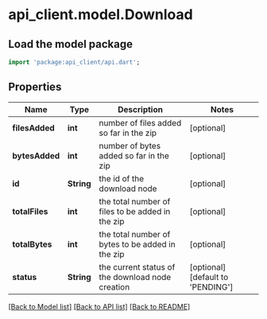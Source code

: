 # api_client.model.Download

## Load the model package
```dart
import 'package:api_client/api.dart';
```

## Properties
Name | Type | Description | Notes
------------ | ------------- | ------------- | -------------
**filesAdded** | **int** | number of files added so far in the zip | [optional] 
**bytesAdded** | **int** | number of bytes added so far in the zip | [optional] 
**id** | **String** | the id of the download node | [optional] 
**totalFiles** | **int** | the total number of files to be added in the zip | [optional] 
**totalBytes** | **int** | the total number of bytes to be added in the zip | [optional] 
**status** | **String** | the current status of the download node creation | [optional] [default to 'PENDING']

[[Back to Model list]](../README.md#documentation-for-models) [[Back to API list]](../README.md#documentation-for-api-endpoints) [[Back to README]](../README.md)



